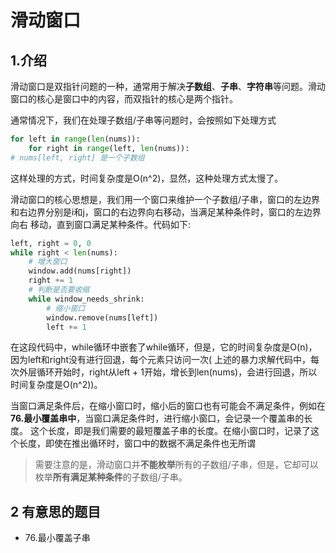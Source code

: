 # 滑动窗口

## 1.介绍

滑动窗口是双指针问题的一种，通常用于解决**子数组**、**子串**、**字符串**等问题。滑动窗口的核心是窗口中的内容，而双指针的核心是两个指针。

通常情况下，我们在处理子数组/子串等问题时，会按照如下处理方式

```python
for left in range(len(nums)):
    for right in range(left, len(nums)):
# nums[left, right] 是一个子数组

```

这样处理的方式，时间复杂度是O(n^2)，显然，这种处理方式太慢了。

滑动窗口的核心思想是，我们用一个窗口来维护一个子数组/子串，窗口的左边界和右边界分别是i和j，窗口的右边界向右移动，当满足某种条件时，窗口的左边界向右
移动，直到窗口满足某种条件。代码如下:

```python
left, right = 0, 0
while right < len(nums):
    # 增大窗口
    window.add(nums[right])
    right += 1
    # 判断是否要收缩
    while window_needs_shrink:
        # 缩小窗口
        window.remove(nums[left])
        left += 1

```

在这段代码中，while循环中嵌套了while循环，但是，它的时间复杂度是O(n)，因为left和right没有进行回退，每个元素只访问一次(
上述的暴力求解代码中，每次外层循环开始时，right从left + 1开始，增长到len(nums)，会进行回退，所以时间复杂度是O(n^2))。

当窗口满足条件后，在缩小窗口时，缩小后的窗口也有可能会不满足条件，例如在**76.最小覆盖串中**，当窗口满足条件时，进行缩小窗口，会记录一个覆盖串的长度。
这个长度，即是我们需要的最短覆盖子串的长度。在缩小窗口时，记录了这个长度，即使在推出循环时，窗口中的数据不满足条件也无所谓

> 需要注意的是，滑动窗口并**不能枚举**所有的子数组/子串，但是，它却可以枚举**所有满足某种条件**的子数组/子串。

## 2 有意思的题目
- 76.最小覆盖子串